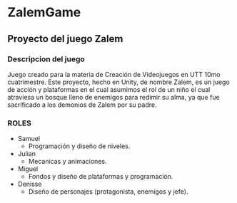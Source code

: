 # ZalemGame

## Proyecto del juego Zalem

### Descripcion del juego

Juego creado para la materia de Creación de Videojuegos en UTT 10mo cuatrimestre. Este proyecto, hecho en Unity, de nombre Zalem, es un juego de acción y plataformas en el cual asumimos el rol de un niño el cual atraviesa un bosque lleno de enemigos para redimir su alma, ya que fue sacrificado a los demonios de Zalem por su padre.
	
### ROLES
- Samuel
  - Programación y diseño de niveles.
- Julian
  - Mecanicas y animaciones.
- Miguel
  - Fondos y diseño de plataformas y programación.
- Denisse
  - Diseño de personajes (protagonista, enemigos y jefe).
